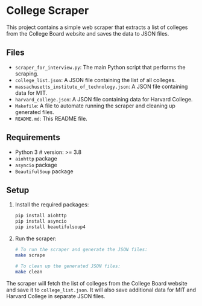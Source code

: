 # College Scraper

This project contains a simple web scraper that extracts a list of colleges from the College Board website and saves the data to JSON files.

## Files

- `scraper_for_interview.py`: The main Python script that performs the scraping.
- `college_list.json`: A JSON file containing the list of all colleges.
- `massachusetts_institute_of_technology.json`: A JSON file containing data for MIT.
- `harvard_college.json`: A JSON file containing data for Harvard College.
- `Makefile`: A file to automate running the scraper and cleaning up generated files.
- `README.md`: This README file.

## Requirements

- Python 3  # version: >= 3.8
- `aiohttp` package
- `asyncio` package
- `BeautifulSoup` package



## Setup

1. Install the required packages:
    ```sh
    pip install aiohttp
    pip install asyncio
    pip install beautifulsoup4
    ```

2. Run the scraper:
    ```sh
    # To run the scraper and generate the JSON files:
    make scrape 
   
    # To clean up the generated JSON files:
    make clean
    ```

The scraper will fetch the list of colleges from the College Board website and save it to `college_list.json`. It will also save additional data for MIT and Harvard College in separate JSON files.
